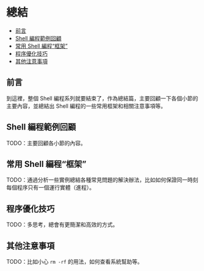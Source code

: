 # 總結

-    [前言](#toc_30143_27506_1)
-    [Shell 編程範例回顧](#toc_30143_27506_2)
-    [常用 Shell 編程“框架”](#toc_30143_27506_3)
-    [程序優化技巧](#toc_30143_27506_4)
-    [其他注意事項](#toc_30143_27506_5)


<span id="toc_30143_27506_1"></span>
## 前言

到這裡，整個 Shell 編程系列就要結束了，作為總結篇，主要回顧一下各個小節的主要內容，並總結出 Shell 編程的一些常用框架和相關注意事項等。

<span id="toc_30143_27506_2"></span>
## Shell 編程範例回顧

TODO：主要回顧各小節的內容。

<span id="toc_30143_27506_3"></span>
## 常用 Shell 編程“框架”

TODO：通過分析一些實例總結各種常見問題的解決辦法，比如如何保證同一時刻每個程序只有一個運行實體（進程）。

<span id="toc_30143_27506_4"></span>
## 程序優化技巧

TODO：多思考，總會有更簡潔和高效的方式。

<span id="toc_30143_27506_5"></span>
## 其他注意事項

TODO：比如小心 `rm -rf` 的用法，如何查看系統幫助等。
